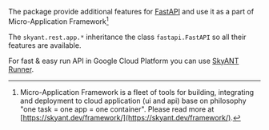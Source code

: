 
The package provide additional features for [FastAPI](https://fastapi.tiangolo.com/) and use
it as a part of Micro-Application Framework[^1]


The `skyant.rest.app.*` inheritance the class `fastapi.FastAPI` so all their features are available.

For fast & easy run API in Google Cloud Platform you can use [SkyANT Runner](https://skyant.dev/projects/cloudrun/).


[^1]: Micro-Application Framework is a fleet of tools for building, integrating and deployment to cloud application (ui and api) base on philosophy "one task = one app = one container". Please read more at [https://skyant.dev/framework/](https://skyant.dev/framework/).
